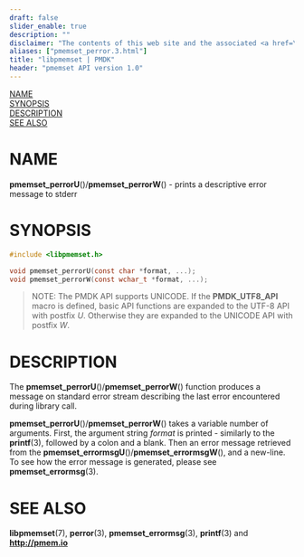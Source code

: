 ```yaml
---
draft: false
slider_enable: true
description: ""
disclaimer: "The contents of this web site and the associated <a href=\"https://github.com/pmem\">GitHub repositories</a> are BSD-licensed open source."
aliases: ["pmemset_perror.3.html"]
title: "libpmemset | PMDK"
header: "pmemset API version 1.0"
---
```


[comment]: <> (SPDX-License-Identifier: BSD-3-Clause)
[comment]: <> (Copyright 2020, Intel Corporation)

[comment]: <> (pmemset_perror.3 -- man page for the error printing in libpmemset)

[NAME](#name)<br />
[SYNOPSIS](#synopsis)<br />
[DESCRIPTION](#description)<br />
[SEE ALSO](#see-also)<br />

# NAME #

**pmemset_perrorU**()/**pmemset_perrorW**() - prints a descriptive error message to stderr

# SYNOPSIS #

```c
#include <libpmemset.h>

void pmemset_perrorU(const char *format, ...);
void pmemset_perrorW(const wchar_t *format, ...);
```


>NOTE: The PMDK API supports UNICODE. If the **PMDK_UTF8_API** macro is
defined, basic API functions are expanded to the UTF-8 API with postfix *U*.
Otherwise they are expanded to the UNICODE API with postfix *W*.

# DESCRIPTION #

The **pmemset_perrorU**()/**pmemset_perrorW**() function produces a message on standard error stream describing
the last error encountered during library call.

**pmemset_perrorU**()/**pmemset_perrorW**() takes a variable number of arguments. First, the argument string
*format* is printed - similarly to the **printf**(3), followed by a colon and a blank.
Then an error message retrieved from the **pmemset_errormsgU**()/**pmemset_errormsgW**(), and a new-line. To see
how the error message is generated, please see **pmemset_errormsg**(3).

# SEE ALSO #

**libpmemset**(7), **perror**(3), **pmemset_errormsg**(3),
**printf**(3) and **<http://pmem.io>**
